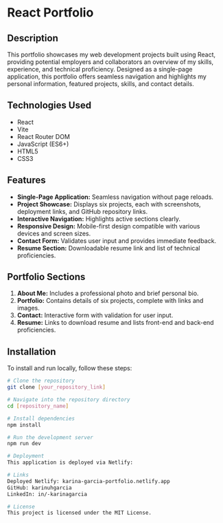 # React Portfolio

## Description
This portfolio showcases my web development projects built using React, providing potential employers and collaborators an overview of my skills, experience, and technical proficiency. Designed as a single-page application, this portfolio offers seamless navigation and highlights my personal information, featured projects, skills, and contact details.

## Technologies Used
- React
- Vite
- React Router DOM
- JavaScript (ES6+)
- HTML5
- CSS3

## Features
- **Single-Page Application:** Seamless navigation without page reloads.
- **Project Showcase:** Displays six projects, each with screenshots, deployment links, and GitHub repository links.
- **Interactive Navigation:** Highlights active sections clearly.
- **Responsive Design:** Mobile-first design compatible with various devices and screen sizes.
- **Contact Form:** Validates user input and provides immediate feedback.
- **Resume Section:** Downloadable resume link and list of technical proficiencies.

## Portfolio Sections
1. **About Me:** Includes a professional photo and brief personal bio.
2. **Portfolio:** Contains details of six projects, complete with links and images.
3. **Contact:** Interactive form with validation for user input.
4. **Resume:** Links to download resume and lists front-end and back-end proficiencies.

## Installation

To install and run locally, follow these steps:

```bash
# Clone the repository
git clone [your_repository_link]

# Navigate into the repository directory
cd [repository_name]

# Install dependencies
npm install

# Run the development server
npm run dev

# Deployment
This application is deployed via Netlify:

# Links
Deployed Netlify: karina-garcia-portfolio.netlify.app
GitHub: karinuhgarcia
LinkedIn: in/-karinagarcia

# License
This project is licensed under the MIT License.
